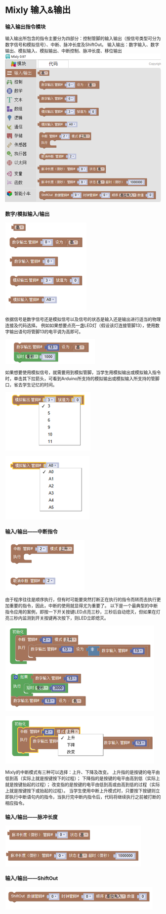 # Mixly 输入&输出
### 输入输出指令模块
输入输出所包含的指令主要分为四部分：控制管脚的输入输出（按信号类型可分为数字信号和模拟信号）、中断、脉冲长度及ShiftOut。
输入输出：数字输入、数字输出、模拟输入、模拟输出、中断控制、脉冲长度、移位输出
![输入输出指令模块](images/inout1.png)
### 数字/模拟输入/输出

![数字/模拟输入/输出](images/inout2.png)

依据信号是数字信号还是模拟信号以及信号的状态是输入还是输出进行适当的物理连接及代码选择。
例如如果想要点亮一盏LED灯（假设该灯连接管脚13），使用数字输出语句将管脚13的电平调为高即可。

![点亮一盏LED灯的代码](images/inout3.png)

如果想要使用模拟信号，就需要用到模拟管脚，当学生用模拟输出或模拟输入指令时，单击其下拉箭头，可看到Arduino所支持的模拟输出或模拟输入所支持的管脚口，省去学生记忆的时间。

![设置模拟输出管脚](images/inout4.png)

![设置模拟输入管脚](images/inout5.png)

### 输入/输出——中断指令

![中断指令模块](images/inout6.png)

由于程序往往是顺序执行，但有时可能要突然打断正在执行的指令而转而去执行更加重要的指令，因此，中断的使用就显得尤为重要了。
以下是一个最典型的中断指令应用的案例，即按一下开关按键LED点亮三秒，三秒后自动熄灭，但如果在灯亮三秒内监测到开关按键再次按下，则LED立即熄灭。

![中断指令应用案例](images/inout7.png)

![设置中断模式](images/inout8.png)

Mixly的中断模式有三种可以选择：上升、下降及改变。
上升指的是按键的电平由低到高（实际上就是按键按下的过程）；
下降指的是按键的电平由高到低（实际上就是按键抬起的过程）；
改变指的是按键的电平由低到高或由高到低的过程（实际上就是按键按下或抬起的过程）。
当学生使用中断上升模式时，只要按下按键则立即执行中断语句内的指令，当执行完中断内指令后，代码将继续执行之前被打断的相应指令。
### 输入/输出——脉冲长度
![输入/输出中的脉冲长度](images/inout9.png)
### 输入/输出——ShiftOut
![输入/输出中的ShiftOut](images/inout10.png)